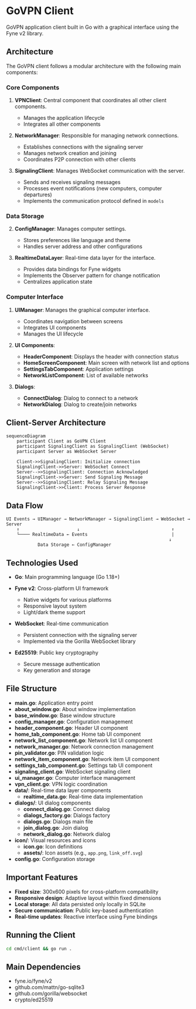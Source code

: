 # GoVPN Client

GoVPN application client built in Go with a graphical interface using the Fyne v2 library.

## Architecture

The GoVPN client follows a modular architecture with the following main components:

### Core Components

1. **VPNClient**: Central component that coordinates all other client components.
   - Manages the application lifecycle
   - Integrates all other components

2. **NetworkManager**: Responsible for managing network connections.
   - Establishes connections with the signaling server
   - Manages network creation and joining
   - Coordinates P2P connection with other clients

3. **SignalingClient**: Manages WebSocket communication with the server.
   - Sends and receives signaling messages
   - Processes event notifications (new computers, computer departures)
   - Implements the communication protocol defined in `models`

### Data Storage



2. **ConfigManager**: Manages computer settings.
   - Stores preferences like language and theme
   - Handles server address and other configurations

3. **RealtimeDataLayer**: Real-time data layer for the interface.
   - Provides data bindings for Fyne widgets
   - Implements the Observer pattern for change notification
   - Centralizes application state

### Computer Interface

1. **UIManager**: Manages the graphical computer interface.
   - Coordinates navigation between screens
   - Integrates UI components
   - Manages the UI lifecycle

2. **UI Components**:
   - **HeaderComponent**: Displays the header with connection status
   - **HomeScreenComponent**: Main screen with network list and options
   - **SettingsTabComponent**: Application settings
   - **NetworkListComponent**: List of available networks

3. **Dialogs**:
   - **ConnectDialog**: Dialog to connect to a network
   - **NetworkDialog**: Dialog to create/join networks

## Client-Server Architecture

```mermaid
sequenceDiagram
    participant Client as GoVPN Client
    participant SignalingClient as SignalingClient (WebSocket)
    participant Server as WebSocket Server

    Client->>SignalingClient: Initialize connection
    SignalingClient->>Server: WebSocket Connect
    Server-->>SignalingClient: Connection Acknowledged
    SignalingClient->>Server: Send Signaling Message
    Server-->>SignalingClient: Relay Signaling Message
    SignalingClient->>Client: Process Server Response
```

## Data Flow

```
UI Events → UIManager → NetworkManager → SignalingClient → WebSocket → Server
    ↑                      ↓                                   ↑
    └──── RealtimeData ← Events                                |
                                                              ↓
            Data Storage ← ConfigManager
```

## Technologies Used

- **Go**: Main programming language (Go 1.18+)
- **Fyne v2**: Cross-platform UI framework
  - Native widgets for various platforms
  - Responsive layout system
  - Light/dark theme support



- **WebSocket**: Real-time communication
  - Persistent connection with the signaling server
  - Implemented via the Gorilla WebSocket library

- **Ed25519**: Public key cryptography
  - Secure message authentication
  - Key generation and storage

## File Structure

- **main.go**: Application entry point
- **about_window.go**: About window implementation
- **base_window.go**: Base window structure
- **config_manager.go**: Configuration management
- **header_component.go**: Header UI component
- **home_tab_component.go**: Home tab UI component
- **network_list_component.go**: Network list UI component
- **network_manager.go**: Network connection management
- **pin_validator.go**: PIN validation logic
- **network_item_component.go**: Network item UI component
- **settings_tab_component.go**: Settings tab UI component
- **signaling_client.go**: WebSocket signaling client
- **ui_manager.go**: Computer interface management
- **vpn_client.go**: VPN logic coordination
- **data/**: Real-time data layer components
  - **realtime_data.go**: Real-time data implementation
- **dialogs/**: UI dialog components
  - **connect_dialog.go**: Connect dialog
  - **dialogs_factory.go**: Dialogs factory
  - **dialogs.go**: Dialogs main file
  - **join_dialog.go**: Join dialog
  - **network_dialog.go**: Network dialog
- **icon/**: Visual resources and icons
  - **icon.go**: Icon definitions
  - **assets/**: Icon assets (e.g., `app.png`, `link_off.svg`)
- **config.go**: Configuration storage

## Important Features

- **Fixed size**: 300x600 pixels for cross-platform compatibility
- **Responsive design**: Adaptive layout within fixed dimensions
- **Local storage**: All data persisted only locally in SQLite
- **Secure communication**: Public key-based authentication
- **Real-time updates**: Reactive interface using Fyne bindings

## Running the Client

```bash
cd cmd/client && go run .
```

## Main Dependencies

- fyne.io/fyne/v2
- github.com/mattn/go-sqlite3
- github.com/gorilla/websocket
- crypto/ed25519